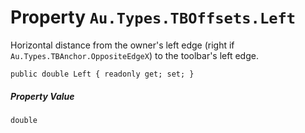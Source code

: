 # Property `Au.Types.TBOffsets.Left`

Horizontal distance from the owner's left edge (right if `Au.Types.TBAnchor.OppositeEdgeX`) to the toolbar's left edge.

```
public double Left { readonly get; set; }
```

##### Property Value

`double`